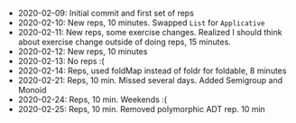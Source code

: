 - 2020-02-09: Initial commit and first set of reps
- 2020-02-10: New reps, 10 minutes. Swapped `List` for `Applicative`
- 2020-02-11: New reps, some exercise changes. Realized I should think about
              exercise change outside of doing reps, 15 minutes.
- 2020-02-12: New reps, 10 minutes
- 2020-02-13: No reps :(
- 2020-02-14: Reps, used foldMap instead of foldr for foldable, 8 minutes
- 2020-02-21: Reps, 10 min. Missed several days. Added Semigroup and Monoid
- 2020-02-24: Reps, 10 min. Weekends :(
- 2020-02-25: Reps, 10 min. Removed polymorphic ADT rep. 10 min


